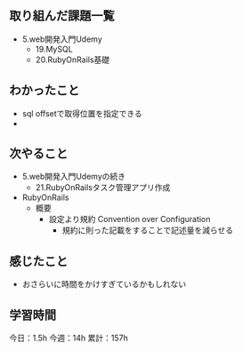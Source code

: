 ## 取り組んだ課題一覧

- 5.web開発入門Udemy
  - 19.MySQL
  - 20.RubyOnRails基礎

## わかったこと
- sql offsetで取得位置を指定できる
- 

## 次やること
- 5.web開発入門Udemyの続き
  - 21.RubyOnRailsタスク管理アプリ作成
- RubyOnRails
  - 概要
    - 設定より規約 Convention over Configuration
      - 規約に則った記載をすることで記述量を減らせる

## 感じたこと
- おさらいに時間をかけすぎているかもしれない


## 学習時間

今日：1.5h
今週：14h
累計：157h
